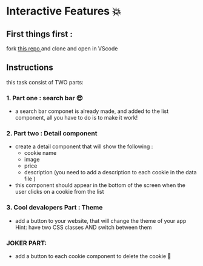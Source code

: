 # Interactive Features 💥

## First things first :
fork [this repo ](https://github.com/JoinCODED/Task-react-interactive-features) and clone and open in VScode

## Instructions

this task consist of TWO parts:

### 1. Part one : search bar 😎
- a search bar componet is already made, and added to the list component, all you have to do is to make it work!


### 2. Part two : Detail component
- create a detail component that will show the following : 
  - cookie name
  - image
  - price
  - description (you need to add a description to each cookie in the data file )
-  this component should appear in the bottom of the screen when the user clicks on a cookie from the list

### 3. Cool devalopers Part : Theme 
- add a button to your website, that will change the theme of your app
Hint: have two CSS classes AND switch between them 

### JOKER PART:
- add a button to each cookie component to delete the cookie 🤯
